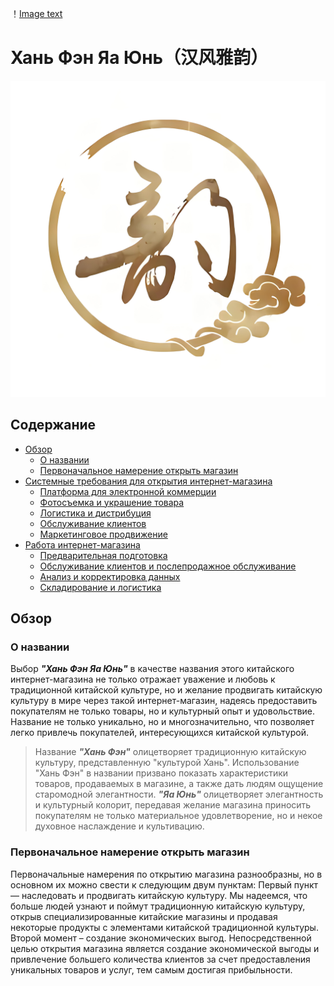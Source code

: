 ！[Image text](https://github.com/JiangWenchen/china-club/blob/main/cloud/1c378d6c27aaa75633ae563430999f9.jpg)
 # **Хань Фэн Яа Юнь（汉风雅韵）**
![Image text](https://github.com/JiangWenchen/china-club/blob/main/cloud/1c378d6c27aaa75633ae563430999f9.jpg)
## **Содержание**
- [Обзор](#обзор)
  - [О названии](#о-названии)
  - [Первоначальное намерение открыть магазин](#первоначальное-намерение-открыть-магазин)
- [Системные требования для открытия интернет-магазина](#системные-требования-для-открытия-интернет-магазина)
  - [Платформа для электронной коммерции](#платформа-для-электронной-коммерции)
  - [Фотосъемка и украшение товара](#фотосъемка-и-украшение-товара)
  - [Логистика и дистрибуция](#логистика-и-дистрибуция)
  - [Обслуживание клиентов](#обслуживание-клиентов)
  - [Маркетинговое продвижение](#маркетинговое-продвижение)
- [Работа интернет-магазина](#работа-интернет-магазина)
  - [Предварительная подготовка](#предварительная-подготовка)
  - [Обслуживание клиентов и послепродажное обслуживание](#обслуживание-клиентов-и-послепродажное-обслуживание)
  - [Анализ и корректировка данных](#анализ-и-корректировка-данных)
  - [Складирование и логистика](#складирование-и-логистика)

## **Обзор**
### **О названии**
Выбор ***"Хань Фэн Яа Юнь"*** в качестве названия этого китайского интернет-магазина не только отражает уважение и любовь к традиционной китайской культуре, но и желание продвигать китайскую культуру в мире через такой интернет-магазин, надеясь предоставить покупателям не только товары, но и культурный опыт и удовольствие. Название не только уникально, но и многозначительно, что позволяет легко привлечь покупателей, интересующихся китайской культурой.  
> Название ***"Хань Фэн"*** олицетворяет традиционную китайскую культуру, представленную "культурой Хань". Использование "Хань Фэн" в названии призвано показать характеристики товаров, продаваемых в магазине, а также дать людям ощущение старомодной элегантности.
> ***"Яа Юнь"*** олицетворяет элегантность и культурный колорит, передавая желание магазина приносить покупателям не только материальное удовлетворение, но и некое духовное наслаждение и культивацию.
### **Первоначальное намерение открыть магазин**
Первоначальные намерения по открытию магазина разнообразны, но в основном их можно свести к следующим двум пунктам: Первый пункт — наследовать и продвигать китайскую культуру. Мы надеемся, что больше людей узнают и поймут традиционную китайскую культуру, открыв специализированные китайские магазины и продавая некоторые продукты с элементами китайской традиционной культуры.
Второй момент – создание экономических выгод. Непосредственной целью открытия магазина является создание экономической выгоды и привлечение большего количества клиентов за счет предоставления уникальных товаров и услуг, тем самым достигая прибыльности.

